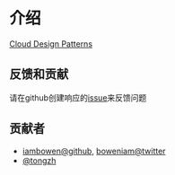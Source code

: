 # 介绍

[Cloud Design Patterns](https://docs.microsoft.com/en-us/azure/architecture/patterns/)


## 反馈和贡献

请在github创建响应的[issue](https://github.com/iambowen/cloud-design-patterns/issues)来反馈问题

## 贡献者

* [iambowen@github](https://github.com/iambowen/), [boweniam@twitter](https://twitter.com/boweniam)
* [@tongzh](https://github.com/tongzh)
